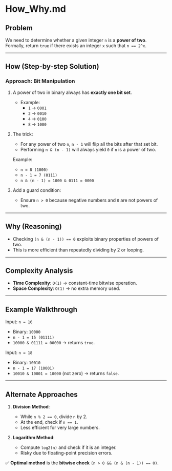 # How_Why.md

## Problem
We need to determine whether a given integer `n` is a **power of two**.  
Formally, return `true` if there exists an integer `x` such that `n == 2^x`.

---

## How (Step-by-step Solution)

### Approach: Bit Manipulation
1. A power of two in binary always has **exactly one bit set**.  
   - Example:  
     - `1` → `0001`  
     - `2` → `0010`  
     - `4` → `0100`  
     - `8` → `1000`  

2. The trick:  
   - For any power of two `n`, `n - 1` will flip all the bits after that set bit.  
   - Performing `n & (n - 1)` will always yield `0` if `n` is a power of two.

   Example:  
   - `n = 8 (1000)`  
   - `n - 1 = 7 (0111)`  
   - `n & (n - 1) = 1000 & 0111 = 0000`

3. Add a guard condition:  
   - Ensure `n > 0` because negative numbers and `0` are not powers of two.

---

## Why (Reasoning)

- Checking `(n & (n - 1)) == 0` exploits binary properties of powers of two.  
- This is more efficient than repeatedly dividing by 2 or looping.

---

## Complexity Analysis
- **Time Complexity**: `O(1)` → constant-time bitwise operation.  
- **Space Complexity**: `O(1)` → no extra memory used.

---

## Example Walkthrough

Input: `n = 16`  
- Binary: `10000`  
- `n - 1 = 15 (01111)`  
- `10000 & 01111 = 00000` → returns `true`.

Input: `n = 18`  
- Binary: `10010`  
- `n - 1 = 17 (10001)`  
- `10010 & 10001 = 10000` (not zero) → returns `false`.

---

## Alternate Approaches
1. **Division Method**:
   - While `n % 2 == 0`, divide `n` by 2.
   - At the end, check if `n == 1`.
   - Less efficient for very large numbers.

2. **Logarithm Method**:
   - Compute `log2(n)` and check if it is an integer.
   - Risky due to floating-point precision errors.

✅ **Optimal method** is the **bitwise check** `(n > 0 && (n & (n - 1)) == 0)`.

